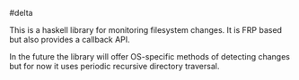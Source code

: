 #delta

This is a haskell library for monitoring filesystem changes. It is FRP based
but also provides a callback API.

In the future the library will offer OS-specific methods of detecting changes
but for now it uses periodic recursive directory traversal.
